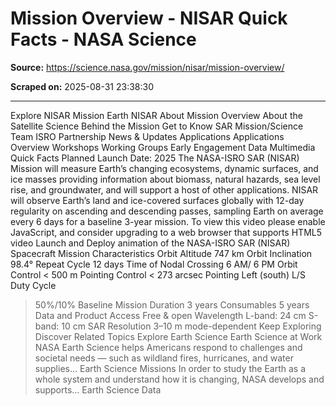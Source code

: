 # Mission Overview - NISAR Quick Facts - NASA Science

**Source:** https://science.nasa.gov/mission/nisar/mission-overview/

**Scraped on:** 2025-08-31 23:38:30

---

Explore NISAR Mission
Earth
NISAR
About
Mission Overview
About the Satellite
Science Behind the Mission
Get to Know SAR
Mission/Science Team
ISRO Partnership
News & Updates
Applications
Applications Overview
Workshops
Working Groups
Early Engagement
Data
Multimedia
Quick Facts
Planned Launch Date: 2025
The NASA-ISRO SAR (NISAR) Mission will measure Earth’s changing ecosystems, dynamic surfaces, and ice masses providing information about biomass, natural hazards, sea level rise, and groundwater, and will support a host of other applications.
NISAR will observe Earth’s land and ice-covered surfaces globally with 12-day regularity on ascending and descending passes, sampling Earth on average every 6 days for a baseline 3-year mission.
To view this video please enable JavaScript, and consider upgrading to a web browser that
supports HTML5 video
Launch and Deploy animation of the NASA-ISRO SAR (NISAR) Spacecraft
Mission Characteristics
Orbit Altitude
747 km
Orbit Inclination
98.4°
Repeat Cycle
12 days
Time of Nodal Crossing
6 AM/ 6 PM
Orbit Control
< 500 m
Pointing Control
< 273 arcsec
Pointing
Left (south)
L/S Duty Cycle
> 50%/10%
Baseline Mission Duration
3 years
Consumables
5 years
Data and Product Access
Free & open
Wavelength
L-band: 24 cm
S-band: 10 cm
SAR Resolution
3–10 m mode-dependent
Keep Exploring
Discover Related Topics
Explore Earth Science
Earth Science at Work
NASA Earth Science helps Americans respond to challenges and societal needs — such as wildland fires, hurricanes, and water supplies…
Earth Science Missions
In order to study the Earth as a whole system and understand how it is changing, NASA develops and supports…
Earth Science Data